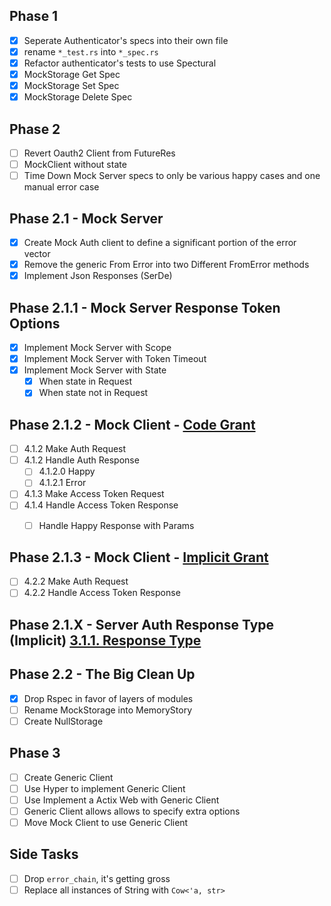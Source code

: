 Phase 1
----
- [x] Seperate Authenticator's specs into their own file
- [x] rename `*_test.rs` into `*_spec.rs`
- [x] Refactor authenticator's tests to use Spectural
- [x] MockStorage Get Spec
- [x] MockStorage Set Spec
- [x] MockStorage Delete Spec

Phase 2
----
- [ ] Revert Oauth2 Client from FutureRes
- [ ] MockClient without state
- [ ] Time Down Mock Server specs to only be various happy cases and one manual error case

Phase 2.1 - Mock Server
----
- [x] Create Mock Auth client to define a significant portion of the error vector
- [X] Remove the generic From Error into two Different FromError methods
- [X] Implement Json Responses (SerDe)

Phase 2.1.1 - Mock Server Response Token Options
----
- [X] Implement Mock Server with Scope
- [X] Implement Mock Server with Token Timeout
- [x] Implement Mock Server with State
  - [x] When state in Request
  - [x] When state not in Request

Phase 2.1.2 - Mock Client - [Code Grant](https://tools.ietf.org/html/rfc6749#section-4.1)
---
- [ ] 4.1.2 Make Auth Request
- [ ] 4.1.2 Handle Auth Response
  - [ ]  4.1.2.0 Happy
  - [ ]  4.1.2.1 Error
- [ ] 4.1.3 Make Access Token Request
- [ ] 4.1.4 Handle Access Token Response
  - [ ] Handle Happy Response with Params


Phase 2.1.3 - Mock Client - [Implicit Grant](https://tools.ietf.org/html/rfc6749#section-4.2)
---
- [ ] 4.2.2 Make Auth Request
- [ ] 4.2.2 Handle Access Token Response

Phase 2.1.X - Server Auth Response Type (Implicit) [3.1.1.  Response Type](https://tools.ietf.org/html/rfc6749#section-3.1.1)
--- 

Phase 2.2 - The Big Clean Up
----
- [X] Drop Rspec in favor of layers of modules
- [ ] Rename MockStorage into MemoryStory
- [ ] Create NullStorage

Phase 3
----
- [ ] Create Generic Client
- [ ] Use Hyper to implement Generic Client
- [ ] Use Implement a Actix Web with Generic Client
- [ ] Generic Client allows allows to specify extra options
- [ ] Move Mock Client to use Generic Client

Side Tasks
---
- [ ] Drop `error_chain`, it's getting gross
- [ ] Replace all instances of String with `Cow<'a, str>`